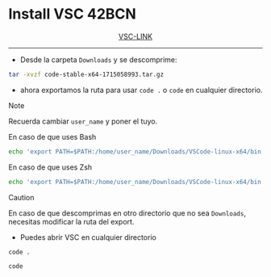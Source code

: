 # Install VSC 42BCN

<div align="center">

<a href="https://drive.google.com/file/d/1DyKHlKF7pdxewMFjnCrVsbPBSuSjX_i_/view?usp=sharing" target="_blank">VSC-LINK</a>

</div>

- - -

- Desde la carpeta `Downloads` y se descomprime:

```bash
tar -xvzf code-stable-x64-1715058993.tar.gz
```

- ahora exportamos la ruta para usar  `code .` o `code` en cualquier directorio.

> [!NOTE]
> Recuerda cambiar `user_name` y poner el tuyo.

En caso de que uses Bash
```bash
echo 'export PATH=$PATH:/home/user_name/Downloads/VSCode-linux-x64/bin' >> ~/.bashrc && source ~/.bashrc
```
En caso de que uses Zsh
```bash
echo 'export PATH=$PATH:/home/user_name/Downloads/VSCode-linux-x64/bin' >> ~/.zshrc && source ~/.zshrc
```

> [!CAUTION]
> En caso de que descomprimas en otro directorio que no sea `Downloads`, necesitas modificar la ruta del export.


- Puedes abrir VSC en cualquier directorio

```bash
code .
```

```bash
code 
```


